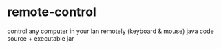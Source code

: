 remote-control
==============

 control any computer in your lan remotely (keyboard & mouse) 
 java code source + executable jar

